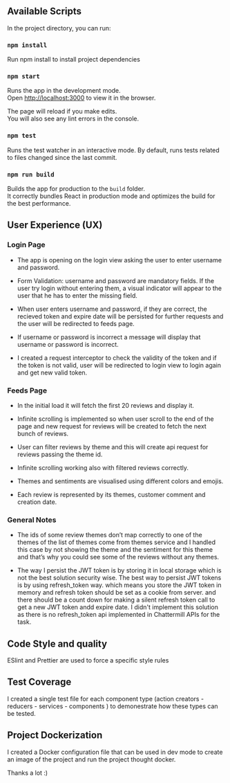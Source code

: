 ## Available Scripts

In the project directory, you can run:

### `npm install`

Run npm install to install project dependencies

### `npm start`

Runs the app in the development mode.<br />
Open [http://localhost:3000](http://localhost:3000) to view it in the browser.

The page will reload if you make edits.<br />
You will also see any lint errors in the console.

### `npm test`

Runs the test watcher in an interactive mode.
By default, runs tests related to files changed since the last commit.

### `npm run build`

Builds the app for production to the `build` folder.<br />
It correctly bundles React in production mode and optimizes the build for the best performance.




## User Experience (UX)

### Login Page 
   
   - The app is opening on the login view asking the user to enter username and password.
   
   - Form Validation: username and password are mandatory fields. If the user try login without entering them, a visual indicator will appear to the user that he has to enter the missing field.
   
   - When user enters username and password, if they are correct, the recieved token and expire date will be persisted for further requests and the user will be redirected to feeds page.
   
   - If username or password is incorrect a message will display that username or password is incorrect.
   
   - I created a request interceptor to check the validity of the token and if the token is not valid, user will be redirected to login view to login again and get new valid token. 

### Feeds Page

   - In the initial load it will fetch the first 20 reviews and display it.   
   
   - Infinite scrolling is implemented so when user scroll to the end of the page and new request for reviews will be created to fetch the next bunch of reviews.
   
   - User can filter reviews by theme and this will create api request for reviews passing the theme id. 
   
   - Infinite scrolling working also with filtered reviews correctly.
   
   - Themes and sentiments are visualised using different colors and emojis.
   
   - Each review is represented by its themes, customer comment and creation date. 

### General Notes

   - The ids of some review themes don’t map correctly to one of the themes of the list of themes come from themes service and I handled this case by not showing the theme and the sentiment for this theme and that’s why you could see some of the reviews without any themes.
   
   - The way I persist the JWT token is by storing it in local storage which is not the best solution security wise. The best way to persist JWT tokens is by using refresh_token way. which means you store the JWT token in memory and refresh token should be set as a cookie from server. and there should be a count down for making a silent refresh token call to get a new JWT token andd expire date. I didn't implement this solution as there is no refresh_token api implemented in Chattermill APIs for the task.
   
   


## Code Style and quality

ESlint and Prettier are used to force a specific style rules 


## Test Coverage

I created a single test file for each component type (action creators - reducers - services - components ) to demonestrate how these types can be tested.

## Project Dockerization

I created a Docker configuration file that can be used in dev mode to create an image of the project and run the project thought docker.


Thanks a lot :) 







